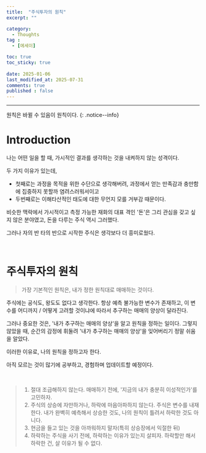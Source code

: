 ```yaml
---
title:  "주식투자의 원칙" 
excerpt: ""

category:
  - Thoughts
tag :
  - [에세이]

toc: true
toc_sticky: true
 
date: 2025-01-06
last_modified_at: 2025-07-31
comments: true
published : false
---
```


---

원칙은 바뀔 수 있음이 원칙이다.
{: .notice--info}

# Introduction

나는 어떤 일을 할 때, 가시적인 결과를 생각하는 것을 내켜하지 않는 성격이다. 

두 가지 이유가 있는데, 
- 첫째로는 과정을 목적을 위한 수단으로 생각해버려, 과정에서 얻는 만족감과 충만함에 집중하지 못할까 염려스러워서이고
- 두번째로는 이해타산적인 태도에 대한 무언지 모를 거부감 때문이다.

비슷한 맥락에서 가시적이고 측정 가능한 재화의 대표 격인 '돈'은 그리 관심을 갖고 싶지 않은 분야였고, 돈을 다루는 주식 역시 그러했다. 

그러나 자의 반 타의 반으로 시작한 주식은 생각보다 더 흥미로웠다. 

<br>

# 주식투자의 원칙

> 가장 기본적인 원칙은, 내가 정한 원칙대로 매매하는 것이다.

주식에는 공식도, 왕도도 없다고 생각한다. 항상 예측 불가능한 변수가 존재하고, 이 변수를 어디까지 / 어떻게 고려할 것이냐에 따라서 추구하는 매매의 양상이 달라진다.

그러나 중요한 것은, '내가 추구하는 매매의 양상'을 알고 원칙을 정하는 일이다. 그렇지 않았을 때, 순간의 감정에 휘둘려 '내가 추구하는 매매의 양상'을 잊어버리기 정말 쉬움을 알았다.

이러한 이유로, 나의 원칙을 정하고자 한다.

아직 모르는 것이 많기에 공부하고, 경험하며 업데이트할 예정이다.


<br>

> 1. 절대 조급해하지 않는다. 매매하기 전에, '지금의 내가 충분히 이성적인가'를 고민하자.
> 2. 주식의 상승에 자만하거나, 하락에 마음아파하지 않는다. 주식은 변수를 내재한다. 내가 완벽히 예측해서 상승한 것도, 나의 원칙이 틀려서 하락한 것도 아니다.
> 3. 현금을 들고 있는 것을 아까워하지 말자(특히 상승장에서 익절한 뒤)
> 4. 하락하는 주식을 사기 전에, 하락하는 이유가 있는지 살피자. 하락할만 해서 하락한 건, 살 이유가 될 수 없다.